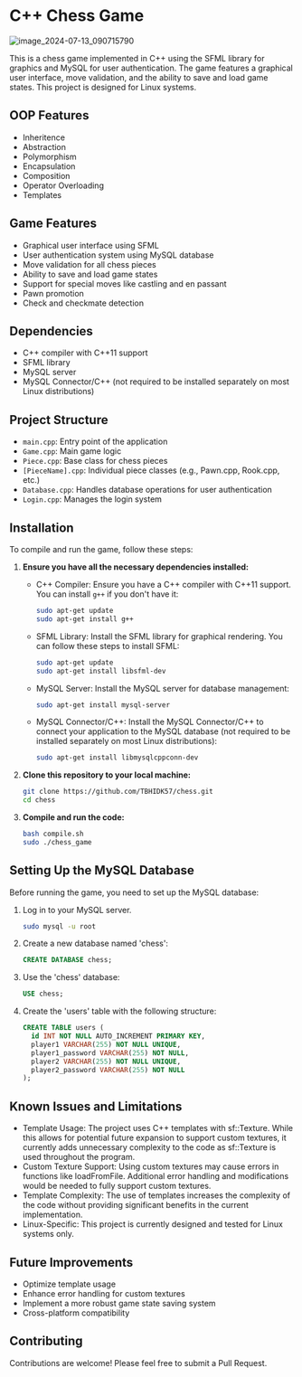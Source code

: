 # C++ Chess Game

![image_2024-07-13_090715790](https://github.com/user-attachments/assets/ec90c511-a95a-4ad1-8b8a-de77219c4a0d)


This is a chess game implemented in C++ using the SFML library for graphics and MySQL for user authentication. The game features a graphical user interface, move validation, and the ability to save and load game states. This project is designed for Linux systems.

## OOP Features

- Inheritence
- Abstraction
- Polymorphism
- Encapsulation
- Composition
- Operator Overloading
- Templates

## Game Features

- Graphical user interface using SFML
- User authentication system using MySQL database
- Move validation for all chess pieces
- Ability to save and load game states
- Support for special moves like castling and en passant
- Pawn promotion
- Check and checkmate detection

## Dependencies

- C++ compiler with C++11 support
- SFML library
- MySQL server
- MySQL Connector/C++ (not required to be installed separately on most Linux distributions)

## Project Structure

- `main.cpp`: Entry point of the application
- `Game.cpp`: Main game logic
- `Piece.cpp`: Base class for chess pieces
- `[PieceName].cpp`: Individual piece classes (e.g., Pawn.cpp, Rook.cpp, etc.)
- `Database.cpp`: Handles database operations for user authentication
- `Login.cpp`: Manages the login system

## Installation

To compile and run the game, follow these steps:

1. **Ensure you have all the necessary dependencies installed:**
   
   - C++ Compiler: Ensure you have a C++ compiler with C++11 support. You can install `g++` if you don't have it:
     ```sh
     sudo apt-get update
     sudo apt-get install g++
     ```

   - SFML Library: Install the SFML library for graphical rendering. You can follow these steps to install SFML:
     ```sh
     sudo apt-get update
     sudo apt-get install libsfml-dev
     ```

   - MySQL Server: Install the MySQL server for database management:
     ```sh
     sudo apt-get install mysql-server
     ```

   - MySQL Connector/C++: Install the MySQL Connector/C++ to connect your application to the MySQL database (not required to be installed separately on most Linux distributions):
     ```sh
     sudo apt-get install libmysqlcppconn-dev
     ```

2. **Clone this repository to your local machine:**
   ```sh
   git clone https://github.com/TBHIDK57/chess.git
   cd chess
   ```
3. **Compile and run the code:**
   ```sh
   bash compile.sh
   sudo ./chess_game
   ```

## Setting Up the MySQL Database

Before running the game, you need to set up the MySQL database:

1. Log in to your MySQL server.
   ```sh
   sudo mysql -u root
   ```
2. Create a new database named 'chess':
    ```sql
    CREATE DATABASE chess;
    ```

3. Use the 'chess' database:
    ```sql
    USE chess;
    ```

4. Create the 'users' table with the following structure:
    ```sql
    CREATE TABLE users (
      id INT NOT NULL AUTO_INCREMENT PRIMARY KEY,
      player1 VARCHAR(255) NOT NULL UNIQUE,
      player1_password VARCHAR(255) NOT NULL,
      player2 VARCHAR(255) NOT NULL UNIQUE,
      player2_password VARCHAR(255) NOT NULL
    );
    ```
## Known Issues and Limitations

- Template Usage: The project uses C++ templates with sf::Texture. While this allows for potential future expansion to support custom textures, it currently adds unnecessary complexity to the code as sf::Texture is used throughout the program.
- Custom Texture Support: Using custom textures may cause errors in functions like loadFromFile. Additional error handling and modifications would be needed to fully support custom textures.
- Template Complexity: The use of templates increases the complexity of the code without providing significant benefits in the current implementation.
- Linux-Specific: This project is currently designed and tested for Linux systems only.

## Future Improvements

- Optimize template usage
- Enhance error handling for custom textures
- Implement a more robust game state saving system
- Cross-platform compatibility

## Contributing

Contributions are welcome! Please feel free to submit a Pull Request.
